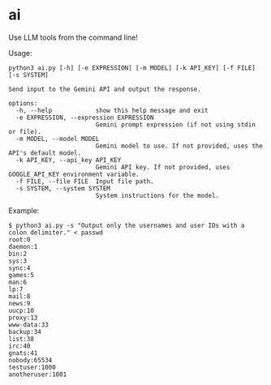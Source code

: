 # ai
Use LLM tools from the command line!

Usage: 

    python3 ai.py [-h] [-e EXPRESSION] [-m MODEL] [-k API_KEY] [-f FILE] [-s SYSTEM]
    
    Send input to the Gemini API and output the response.
    
    options:
      -h, --help            show this help message and exit
      -e EXPRESSION, --expression EXPRESSION
                            Gemini prompt expression (if not using stdin or file).
      -m MODEL, --model MODEL
                            Gemini model to use. If not provided, uses the API's default model.
      -k API_KEY, --api_key API_KEY
                            Gemini API key. If not provided, uses GOOGLE_API_KEY environment variable.
      -f FILE, --file FILE  Input file path.
      -s SYSTEM, --system SYSTEM
                            System instructions for the model.

Example:

    $ python3 ai.py -s "Output only the usernames and user IDs with a colon delimiter." < passwd 
    root:0
    daemon:1
    bin:2
    sys:3
    sync:4
    games:5
    man:6
    lp:7
    mail:8
    news:9
    uucp:10
    proxy:13
    www-data:33
    backup:34
    list:38
    irc:40
    gnats:41
    nobody:65534
    testuser:1000
    anotheruser:1001

